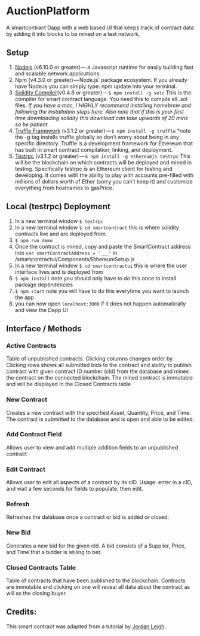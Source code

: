 # AuctionPlatform
A smartcontract Dapp with a web based UI that keeps track of contract data by adding it into blocks to be mined on a test network.
## Setup
1. [Nodejs](https://nodejs.org/en/) (v6.10.0 or greater)— a Javascript runtime for easily building fast and scalable network applications
2. Npm (v4.3.0 or greater) — Node.js’ package ecosystem. If you already have NodeJs you can simply type: npm update into your terminal.
3. [Solidity Compiler](https://solidity.readthedocs.io/en/develop/installing-solidity.html)(v0.4.8 or greater) — `$ npm install -g solc` This is the compiler for smart contract language. You need this to compile all .sol files. *If you have a mac, I HIGHLY recommend installing homebrew and following the installation steps here. Also note that if this is your first time downloading solidity this download can take upwards of 20 mins so be patient.*
4. [Truffle Framework](http://truffleframework.com/docs/getting_started/installation) (v3.1.2 or greater) — `$ npm install -g truffle` *note the -g tag installs truffle globally so don’t worry about being in any specific directory. Truffle is a development framework for Ethereum that has built in smart contract compilation, linking, and deployment. 
5. [Testrpc](https://github.com/ethereumjs/testrpc) (v3.1.2 or greater) — `$ npm install -g ethereumjs-testrpc` This will be the blockchain on which contracts will be deployed and mined in testing. Specifically testrpc is an Ethereum client for testing and developing. It comes with the ability to play with accounts pre-filled with millions of dollars worth of Ether (sorry you can’t keep it) and customize everything from hostnames to gasPrice.

## Local (testrpc) Deployment
1. In a new terminal window `$ testrpc`
2. In a new terminal window `$ cd smartcontract` this is where solidity contracts live and are deployed from.
3. `$ npm run demo` 
4. Once the contract is mined, copy and paste the SmartContract address into `var smartContractAddress = '___'` in /smartcontractui/Components/EthereumSetup.js
5. In a new terminal window `$ cd smartcontractui` this is where the user interface lives and is deployed from
6. `$ npm install` note you should only have to do this once to install package dependencies 
6. `$ npm start` note you will have to do this everytime you want to launch the app
7. you can now open `localhost:3000` if it does not happen automatically and view the Dapp UI

## Interface / Methods
### Active Contracts
Table of unpublished contracts. Clicking columns changes order by. Clicking rows shows all submitted bids to the contract and ability to publish contract with given contract ID number (cId) from the database and mines the contract on the connected blockchain. The mined contract is immutable and will be displayed in the Closed Contracts table
### New Contract
Creates a new contract with the specified Asset, Quantity, Price, and Time. The contract is submitted to the database and is open and able to be edited.
### Add Contract Field
Allows user to view and add multiple addition fields to an unpublished contract
### Edit Contract
Allows user to edit all aspects of a contract by its cID. Usage: enter in a cID, and wait a few seconds for fields to populate, then edit.
### Refresh
Refreshes the database once a contract or bid is added or closed.
### New Bid
Generates a new bid for the given cId. A bid consists of a Supplier, Price, and Time that a bidder is willing to bet.
### Closed Contracts Table
Table of contracts that have been published to the blockchain. Contracts are immutable and clicking on one will reveal all data about the contract as will as the closing buyer.

## Credits:
This smart contract was adapted from a tutorial by [Jordan Leigh](https://www.youtube.com/watch?v=3-XPBtAfcqo&list=PLV1JDFUtrXpGvu8QHL9b78WYNSJsYNZsb&index=2)..
